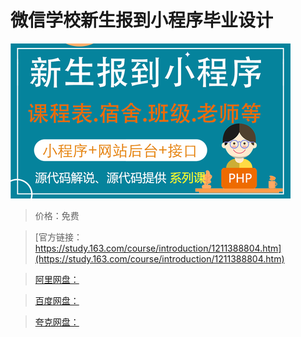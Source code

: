 # 微信学校新生报到小程序毕业设计

![img](../../../assets/study163/free/0c7c9aa8a33f4a53be0c8183980fd75e.png)

> 价格：免费

> [官方链接：https://study.163.com/course/introduction/1211388804.htm](https://study.163.com/course/introduction/1211388804.htm)

> [阿里网盘：]()

> [百度网盘：]()

> [夸克网盘：]()
